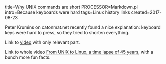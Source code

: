 title=Why UNIX commands are short
PROCESSOR=Markdown.pl
intro=Because keyboards were hard
tags=Linux history links
created=2017-08-23

Peter Krumins on catonmat.net recently found a nice explanation: keyboard keys were hard to press, so they tried to shorten everything.

Link to [video][v1] with only relevant part.

Link to whole video [From UNIX to Linux, a time lapse of 45 years][v2], with a bunch more fun facts.

[v1]: https://www.youtube.com/watch?v=h5-DRLfzqD0
[v2]: https://www.youtube.com/watch?v=boahlBmc-NY
